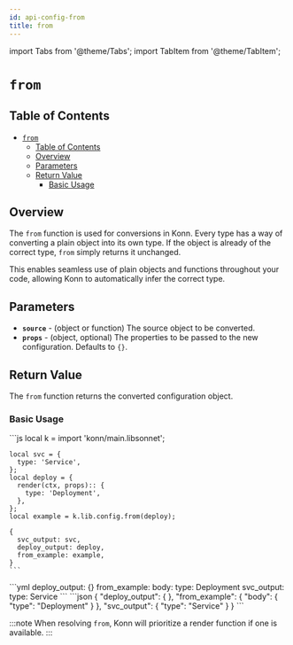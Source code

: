 ```yaml
---
id: api-config-from
title: from
---
```


import Tabs from '@theme/Tabs';
import TabItem from '@theme/TabItem';


# `from`

## Table of Contents
- [`from`](#from)
  - [Table of Contents](#table-of-contents)
  - [Overview](#overview)
  - [Parameters](#parameters)
  - [Return Value](#return-value)
    - [Basic Usage](#basic-usage)

## Overview
The `from` function is used for conversions in Konn. Every type has a way of converting a plain object into its own type. If the object is already of the correct type, `from` simply returns it unchanged.

This enables seamless use of plain objects and functions throughout your code, allowing Konn to automatically infer the correct type.

## Parameters
- **`source`** - (object or function) The source object to be converted.
- **`props`** - (object, optional) The properties to be passed to the new configuration. Defaults to `{}`.

## Return Value
The `from` function returns the converted configuration object.

### Basic Usage
<Tabs>
  <TabItem value="jsonnet" label="Jsonnet" default>
    ```js
    local k = import 'konn/main.libsonnet';

    local svc = {
      type: 'Service',
    };
    local deploy = {
      render(ctx, props):: {
        type: 'Deployment',
      },
    };
    local example = k.lib.config.from(deploy);

    {
      svc_output: svc,
      deploy_output: deploy,
      from_example: example,
    }
    ``` 
  </TabItem>
  <TabItem value="yaml" label="YAML Output">
    ```yml
    deploy_output: {}
    from_example:
      body:
        type: Deployment
    svc_output:
      type: Service
    ```
  </TabItem>
  <TabItem value="json" label="JSON Output">
    ```json
    {
       "deploy_output": { },
       "from_example": {
          "body": {
             "type": "Deployment"
          }
       },
       "svc_output": {
          "type": "Service"
       }
    }
    ```
  </TabItem>
</Tabs>

:::note
When resolving `from`, Konn will prioritize a render function if one is available.
:::